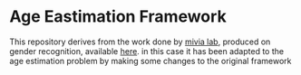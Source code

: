 # Age Eastimation Framework
This repository derives from the work done by [mivia lab](https://mivia.unisa.it/), produced on gender recognition, available [here](https://github.com/MiviaLab/GenderRecognitionFramework).
in this case it has been adapted to the age estimation problem by making some changes to the original framework